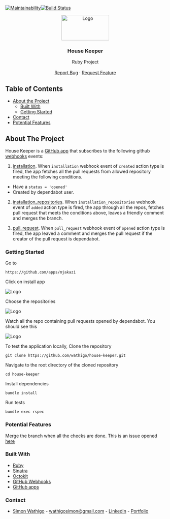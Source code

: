 [![Maintainability](https://api.codeclimate.com/v1/badges/e05ca85acd427e4100d7/maintainability)](https://codeclimate.com/github/wathigo/house-keeper/maintainability)[![Build Status](https://travis-ci.org/wathigo/house-keeper.svg?branch=develop)](https://travis-ci.org/wathigo/house-keeper)
<p align="center">
  <a href="#">
    <img width=150 height=80 align="center" src="images/logo.png" alt="Logo">
  </a>

  <h3 align="center">House Keeper</h3>

  <p align="center">
    Ruby Project
    <br />
    <br />
    <a href="https://github.com/wathigo/house-keeper/issues">Report Bug</a>
    ·
    <a href="https://github.com/wathigo/house-keeper/issues">Request Feature</a>
  </p>
</p>


<!-- TABLE OF CONTENTS -->
## Table of Contents

* [About the Project](#about-the-project)
  * [Built With](#built-with)
  * [Getting Started](#getting-started)
* [Contact](#Contact)
* [Potential Features](#potential-features)




<!-- ABOUT THE PROJECT -->
## About The Project
House Keeper is a [GitHub app](https://developer.github.com/v3/apps/) that subscribes to the following github [webhooks](https://developer.github.com/webhooks/) events:
1. [installation](https://developer.github.com/v3/activity/events/types/#installationevent). When `installation` webhook event of `created` action type is fired, the app fetches all the pull requests from allowed repository meeting the following conditions.
* Have a `status = 'opened'`
* Created by dependabot user.

2. [installation_repositories](https://developer.github.com/v3/activity/events/types/#installation_repositoriesevent). When `installation_repositories` webhook event of `added` action type is fired, the app through all the repos, fetches pull request that meets the conditions above, leaves a friendly comment and merges the branch.

3. [pull_request](https://developer.github.com/v3/activity/events/types/#pullrequestevent). When `pull_request` webhook event of `opened` action type is fired, the app leaved a comment and merges the pull request if the creator of the pull request is dependabot.

### Getting Started

Go to

```
https://github.com/apps/mjakazi
```
Click on install app

<img align="center" src="images/install.png" alt="Logo">

Choose the repositories

<img align="center" src="images/repos.png" alt="Logo">

Watch all the repo containing pull requests opened by dependabot. You should see this

<img align="center" src="images/res.png" alt="Logo">

To test the application locally,
Clone the repository
``` 
git clone https://github.com/wathigo/house-keeper.git
```
Navigate to the root directory of the cloned repository
```
cd house-keeper
```
Install dependencies
```
bundle install
```
Run tests
```
bundle exec rspec
```


### Potential Features
Merge the branch when all the checks are done. This is an issue opened [here](../../issues/5)

### Built With
* [Ruby](https://www.ruby-lang.org/en/)
* [Sinatra](http://sinatrarb.com/)
* [Octokit](https://github.com/octokit/octokit.rb)
* [GitHub Webhooks](https://developer.github.com/webhooks/)
* [GitHub apps](https://developer.github.com/apps/about-apps/)

### Contact
* [Simon Wathigo](https://github.com/wathigo) - wathigosimon@gmail.com - [Linkedin](https://www.linkedin.com/in/simon-wathigo-445370183/) - [Portfolio](https://simon-wathigo.netlify.com/)
